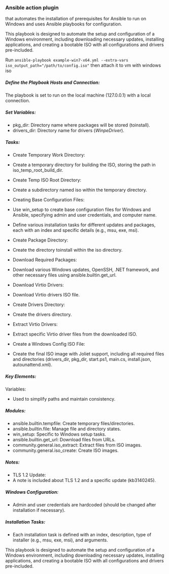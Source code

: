 ### Ansible action plugin
that automates the installation of prerequisites for Ansible to run on Windows and uses Ansible playbooks for configuration.

This playbook is designed to automate the setup and configuration of a Windows environment, including downloading necessary updates, installing applications, and creating a bootable ISO with all configurations and drivers pre-included.

Run `ansible-playbook example-win7-x64.yml --extra-vars iso_output_path="/path/to/config.iso"` then attach it to vm with windows iso

##### Define the Playbook Hosts and Connection:
The playbook is set to run on the local machine (127.0.0.1) with a local connection.</br>
 ##### Set Variables:</br>
 - pkg_dir: Directory name where packages will be stored (toinstall).</br>
 - drivers_dir: Directory name for drivers ($WinpeDriver$).</br>
##### Tasks:</br>
- Create Temporary Work Directory:

- Create a temporary directory for building the ISO, storing the path in iso_temp_root_build_dir.</br>
- Create Temp ISO Root Directory:</br>
- Create a subdirectory named iso within the temporary directory.</br>
- Creating Base Configuration Files:</br>
-  Use win_setup to create base configuration files for Windows and Ansible, specifying admin and user credentials, and computer name.</br>
- Define various installation tasks for different updates and packages, each with an index and specific details (e.g., msu, exe, msi).</br>
- Create Package Directory:</br>
-   Create the directory toinstall within the iso directory.</br>
- Download Required Packages:</br>
- Download various Windows updates, OpenSSH, .NET framework, and other necessary files using ansible.builtin.get_url.</br>
- Download Virtio Drivers:</br>
- Download Virtio drivers ISO file.</br>
- Create Drivers Directory:</br>
- Create the drivers directory.</br>
- Extract Virtio Drivers:</br>
- Extract specific Virtio driver files from the downloaded ISO.</br>
- Create a Windows Config ISO File:</br>
- Create the final ISO image with Joliet support, including all required files and directories (drivers_dir, pkg_dir, start.ps1, main.cs, install.json, autounattend.xml). </br>


##### Key Elements:</br>
Variables:
- Used to simplify paths and maintain consistency.</br>
##### Modules:</br>
- ansible.builtin.tempfile: Create temporary files/directories.</br>
- ansible.builtin.file: Manage file and directory states.</br>
- win_setup: Specific to Windows setup tasks.</br>
- ansible.builtin.get_url: Download files from URLs.</br>
- community.general.iso_extract: Extract files from ISO images.</br>
- community.general.iso_create: Create ISO images.</br>


##### Notes:
- TLS 1.2 Update: </br>
- A note is included about TLS 1.2 and a specific update (kb3140245).</br>
##### Windows Configuration:</br>
- Admin and user credentials are hardcoded (should be changed after installation if necessary).</br>
##### Installation Tasks:
- Each installation task is defined with an index, description, type of installer (e.g., msu, exe, msi), and arguments.</br>

This playbook is designed to automate the setup and configuration of a Windows environment, including downloading necessary updates, installing applications, and creating a bootable ISO with all configurations and drivers pre-included.
